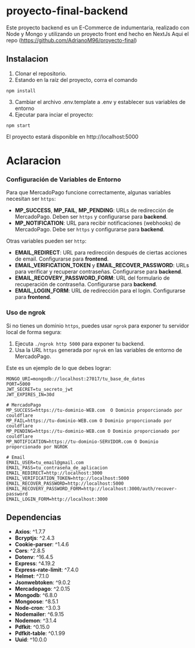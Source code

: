 # proyecto-final-backend
Este proyecto backend es un E-Commerce de indumentaria, realizado con Node y Mongo y utilizando un proyecto front end hecho en NextJs
Aqui el repo (https://github.com/AdrianoM96/proyecto-final) 


## Instalacion
1) Clonar el repositorio.
2) Estando en la raíz del proyecto, corra el comando
```
npm install
```
3) Cambiar el archivo .env.template a .env y establecer sus variables de entorno
4) Ejecutar para inciar el proyecto:
```
npm start
``` 
El proyecto estará disponible en http://localhost:5000

# Aclaracion
### Configuración de Variables de Entorno

Para que MercadoPago funcione correctamente, algunas variables necesitan ser `https`:

- **MP_SUCCESS**, **MP_FAIL**, **MP_PENDING**: URLs de redirección de MercadoPago. Deben ser `https` y configurarse para **backend**.
- **MP_NOTIFICATION**: URL para recibir notificaciones (webhooks) de MercadoPago. Debe ser `https` y configurarse para  **backend**.

Otras variables pueden ser `http`:

- **EMAIL_REDIRECT**: URL para redirección después de ciertas acciones de email. Configurarse para **frontend**.
- **EMAIL_VERIFICATION_TOKEN** y **EMAIL_RECOVER_PASSWORD**: URLs para verificar y recuperar contraseñas. Configurarse para **backend**.
- **EMAIL_RECOVERY_PASSWORD_FORM**: URL del formulario de recuperación de contraseña. Configurarse para **backend**.
- **EMAIL_LOGIN_FORM**: URL de redirección para el login. Configurarse para **frontend**.

### Uso de ngrok

Si no tienes un dominio `https`, puedes usar `ngrok` para exponer tu servidor local de forma segura:

1. Ejecuta `./ngrok http 5000` para exponer tu backend.
2. Usa la URL `https` generada por `ngrok` en las variables de entorno de MercadoPago.

Este es un ejemplo de lo que debes lograr:

``` 
MONGO_URI=mongodb://localhost:27017/tu_base_de_datos
PORT=5000
JWT_SECRET=tu_secreto_jwt
JWT_EXPIRES_IN=30d

# MercadoPago
MP_SUCCESS=https://tu-dominio-WEB.com  O Dominio proporcionado por couldflare
MP_FAIL=https://tu-dominio-WEB.com O Dominio proporcionado por couldflare
MP_PENDING=https://tu-dominio-WEB.com O Dominio proporcionado por couldflare
MP_NOTIFICATION=https://tu-dominio-SERVIDOR.com O Dominio proporcionado por NGROK

# Email
EMAIL_USER=tu_email@gmail.com
EMAIL_PASS=tu_contraseña_de_aplicacion
EMAIL_REDIRECT=http://localhost:3000
EMAIL_VERIFICATION_TOKEN=http://localhost:5000
EMAIL_RECOVER_PASSWORD=http://localhost:5000
EMAIL_RECOVERY_PASSWORD_FORM=http://localhost:3000/auth/recover-password
EMAIL_LOGIN_FORM=http://localhost:3000
``` 

## Dependencias

- **Axios**: ^1.7.7
- **Bcryptjs**: ^2.4.3
- **Cookie-parser**: ^1.4.6
- **Cors**: ^2.8.5
- **Dotenv**: ^16.4.5
- **Express**: ^4.19.2
- **Express-rate-limit**: ^7.4.0
- **Helmet**: ^7.1.0
- **Jsonwebtoken**: ^9.0.2
- **Mercadopago**: ^2.0.15
- **Mongodb**: ^6.8.0
- **Mongoose**: ^8.5.1
- **Node-cron**: ^3.0.3
- **Nodemailer**: ^6.9.15
- **Nodemon**: ^3.1.4
- **Pdfkit**: ^0.15.0
- **Pdfkit-table**: ^0.1.99
- **Uuid**: ^10.0.0






